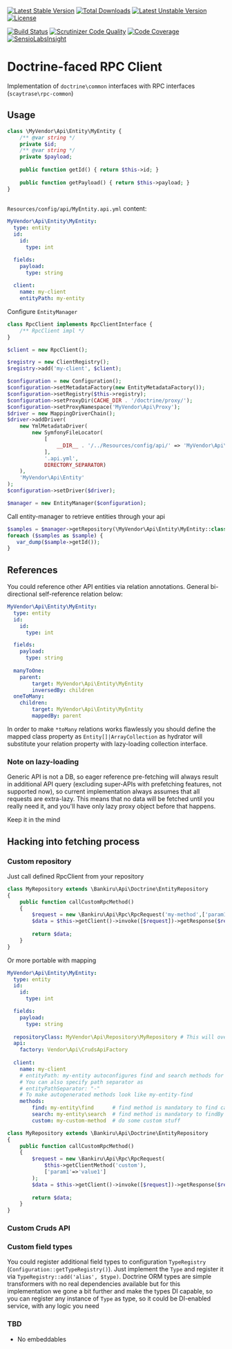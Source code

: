 [![Latest Stable Version](https://poser.pugx.org/bankiru/doctrine-api-client/v/stable)](https://packagist.org/packages/bankiru/doctrine-api-client) 
[![Total Downloads](https://poser.pugx.org/bankiru/doctrine-api-client/downloads)](https://packagist.org/packages/bankiru/doctrine-api-client) 
[![Latest Unstable Version](https://poser.pugx.org/bankiru/doctrine-api-client/v/unstable)](https://packagist.org/packages/bankiru/doctrine-api-client) 
[![License](https://poser.pugx.org/bankiru/doctrine-api-client/license)](https://packagist.org/packages/bankiru/doctrine-api-client)

[![Build Status](https://travis-ci.org/bankiru/doctrine-api-client.svg)](https://travis-ci.org/bankiru/doctrine-api-client?branch=master)
[![Scrutinizer Code Quality](https://scrutinizer-ci.com/g/bankiru/doctrine-api-client/badges/quality-score.png)](https://scrutinizer-ci.com/g/bankiru/doctrine-api-client/)
[![Code Coverage](https://scrutinizer-ci.com/g/bankiru/doctrine-api-client/badges/coverage.png)](https://scrutinizer-ci.com/g/bankiru/doctrine-api-client/)
[![SensioLabsInsight](https://insight.sensiolabs.com/projects/2c1f5c41-86de-4441-9876-b0ee05d012af/mini.png)](https://insight.sensiolabs.com/projects/2c1f5c41-86de-4441-9876-b0ee05d012af)

# Doctrine-faced RPC Client

Implementation of `doctrine\common` interfaces with RPC interfaces (`scaytrase\rpc-common`)

## Usage

```php
class \MyVendor\Api\Entity\MyEntity {
    /** @var string */
    private $id;
    /** @var string */
    private $payload;
    
    public function getId() { return $this->id; }
    
    public function getPayload() { return $this->payload; }
}
  
```  
    
`Resources/config/api/MyEntity.api.yml` content:
    
```yml
MyVendor\Api\Entity\MyEntity:
  type: entity
  id:
    id:
      type: int

  fields:
    payload:
      type: string
    
  client:
    name: my-client
    entityPath: my-entity
```

Configure `EntityManager`
```php
class RpcClient implements RpcClientInterface {
    /** RpcClient impl */
}

$client = new RpcClient();

$registry = new ClientRegistry();
$registry->add('my-client', $client);

$configuration = new Configuration();
$configuration->setMetadataFactory(new EntityMetadataFactory());
$configuration->setRegistry($this->registry);
$configuration->setProxyDir(CACHE_DIR . '/doctrine/proxy/');
$configuration->setProxyNamespace('MyVendor\Api\Proxy');
$driver = new MappingDriverChain();
$driver->addDriver(
    new YmlMetadataDriver(
        new SymfonyFileLocator(
            [
                __DIR__ . '/../Resources/config/api/' => 'MyVendor\Api\Entity',
            ],
            '.api.yml',
            DIRECTORY_SEPARATOR)
    ),
    'MyVendor\Api\Entity'
);
$configuration->setDriver($driver);

$manager = new EntityManager($configuration);    
```  
    

Call entity-manager to retrieve entities through your api
```php
$samples = $manager->getRepository(\MyVendor\Api\Entity\MyEntity::class)->findBy(['payload'=>'sample']);
foreach ($samples as $sample) {
   var_dump($sample->getId());
} 
```

## References

You could reference other API entities via relation annotations. General bi-directional self-reference relation below:

```yml
MyVendor\Api\Entity\MyEntity:
  type: entity
  id:
    id:
      type: int

  fields:
    payload:
      type: string
    
  manyToOne:
    parent:
        target: MyVendor\Api\Entity\MyEntity
        inversedBy: children
  oneToMany:
    children:
        target: MyVendor\Api\Entity\MyEntity
        mappedBy: parent
```

In order to make `*toMany` relations works flawlessly you should define the mapped class property 
as `Entity[]|ArrayCollection` as hydrator will substitute your relation property with lazy-loading collection interface.   

### Note on lazy-loading

Generic API is not a DB, so eager reference pre-fetching will always result in additional API query (excluding super-APIs with 
prefetching features, not supported now), 
so current implementation always assumes that all requests are extra-lazy.
This means that no data will be fetched until you really need it, and you'll have only lazy proxy object before that happens.

Keep it in the mind  

## Hacking into fetching process

### Custom repository

Just call defined RpcClient from your repository

```php
class MyRepository extends \Bankiru\Api\Doctrine\EntityRepository 
{
    public function callCustomRpcMethod()
    {
        $request = new \Bankiru\Api\Rpc\RpcRequest('my-method',['param1'=>'value1']);
        $data = $this->getClient()->invoke([$request])->getResponse($request);
        
        return $data;
    }
} 
```

Or more portable with mapping

```yml
MyVendor\Api\Entity\MyEntity:
  type: entity
  id:
    id:
      type: int

  fields:
    payload:
      type: string
    
  repositoryClass: MyVendor\Api\Repository\MyRepository # This will override repository for MyEntity
  api:
    factory: Vendor\Api\CrudsApiFactory
    
  client:
    name: my-client
    # entityPath: my-entity autoconfigures find and search methods for you as following, but it is not overridable
    # You can also specify path separator as
    # entityPathSeparator: "-"
    # To make autogenerated methods look like my-entity-find 
    methods: 
        find: my-entity\find      # find method is mandatory to find calls work
        search: my-entity\search  # find method is mandatory to findBy calls work
        custom: my-custom-method  # do some custom stuff
```

```php
class MyRepository extends \Bankiru\Api\Doctrine\EntityRepository 
{
    public function callCustomRpcMethod()
    {
        $request = new \Bankiru\Api\Rpc\RpcRequest(
            $this->getClientMethod('custom'),
            ['param1'=>'value1']
        );
        $data = $this->getClient()->invoke([$request])->getResponse($request);
        
        return $data;
    }
} 
```

### Custom Cruds API

### Custom field types

You could register additional field types to configuration `TypeRegistry` (`Configuration::getTypeRegistry()`). 
Just implement the `Type` and register it via `TypeRegistry::add('alias', $type)`.
Doctrine ORM types are simple transformers with no real dependencies available but for
this implementation we gone a bit further and make the types DI capable, so you can
register any instance of `Type` as type, so it could be DI-enabled service, with any logic
you need

### TBD

* No embeddables

